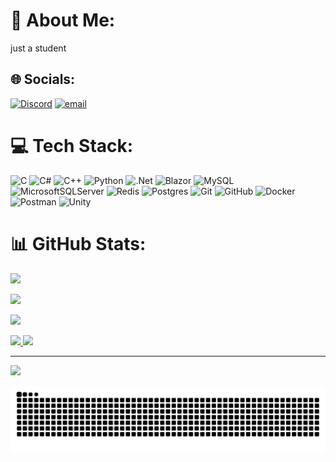 # 💫 About Me:
just a student


## 🌐 Socials:
[![Discord](https://img.shields.io/badge/Discord-%237289DA.svg?logo=discord&logoColor=white)](https://discord.gg/edasdmlkmdlksamf) [![email](https://img.shields.io/badge/Email-D14836?logo=gmail&logoColor=white)](mailto:stasvecher06@mail.ru) 

# 💻 Tech Stack:
![C](https://img.shields.io/badge/c-%2300599C.svg?style=for-the-badge&logo=c&logoColor=white) ![C#](https://img.shields.io/badge/c%23-%23239120.svg?style=for-the-badge&logo=csharp&logoColor=white) ![C++](https://img.shields.io/badge/c++-%2300599C.svg?style=for-the-badge&logo=c%2B%2B&logoColor=white) ![Python](https://img.shields.io/badge/python-3670A0?style=for-the-badge&logo=python&logoColor=ffdd54) ![.Net](https://img.shields.io/badge/.NET-5C2D91?style=for-the-badge&logo=.net&logoColor=white) ![Blazor](https://img.shields.io/badge/blazor-%235C2D91.svg?style=for-the-badge&logo=blazor&logoColor=white) ![MySQL](https://img.shields.io/badge/mysql-4479A1.svg?style=for-the-badge&logo=mysql&logoColor=white) ![MicrosoftSQLServer](https://img.shields.io/badge/Microsoft%20SQL%20Server-CC2927?style=for-the-badge&logo=microsoft%20sql%20server&logoColor=white) ![Redis](https://img.shields.io/badge/redis-%23DD0031.svg?style=for-the-badge&logo=redis&logoColor=white) ![Postgres](https://img.shields.io/badge/postgres-%23316192.svg?style=for-the-badge&logo=postgresql&logoColor=white) ![Git](https://img.shields.io/badge/git-%23F05033.svg?style=for-the-badge&logo=git&logoColor=white) ![GitHub](https://img.shields.io/badge/github-%23121011.svg?style=for-the-badge&logo=github&logoColor=white) ![Docker](https://img.shields.io/badge/docker-%230db7ed.svg?style=for-the-badge&logo=docker&logoColor=white) ![Postman](https://img.shields.io/badge/Postman-FF6C37?style=for-the-badge&logo=postman&logoColor=white) ![Unity](https://img.shields.io/badge/unity-%23000000.svg?style=for-the-badge&logo=unity&logoColor=white)
# 📊 GitHub Stats:
![](https://github-readme-stats.vercel.app/api?username=alindaskmdos&theme=dark&hide_border=false&include_all_commits=true&count_private=true&cache_seconds=86400)

![](https://nirzak-streak-stats.vercel.app/?user=alindaskmdos&theme=dark&hide_border=false&date_format=j/n/Y)

![](https://github-readme-stats.vercel.app/api/top-langs/?username=alindaskmdos&theme=dark&hide_border=false&include_all_commits=true&count_private=true&layout=compact&langs_count=10&cache_seconds=86400)

<a href="https://github.com/alindaskmdos">
  <img height="180em" src="https://github-profile-summary-cards.vercel.app/api/cards/repos-per-language?username=alindaskmdos&theme=github_dark" />
  <img height="180em" src="https://github-profile-summary-cards.vercel.app/api/cards/most-commit-language?username=alindaskmdos&theme=github_dark" />
</a>

---
[![](https://visitcount.itsvg.in/api?id=alindaskmdos&icon=4&color=0)](https://visitcount.itsvg.in)

![Snake animation](https://raw.githubusercontent.com/alindaskmdos/alindaskmdos/output/github-snake-dark.svg)


<!-- Proudly created with GPRM ( https://gprm.itsvg.in ) -->
